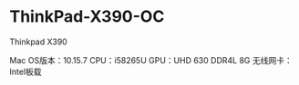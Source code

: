 # ThinkPad-X390-OC
 
 Thinkpad X390
 
Mac OS版本：10.15.7
CPU：i58265U
GPU：UHD 630
DDR4L 8G
无线网卡：Intel板载
